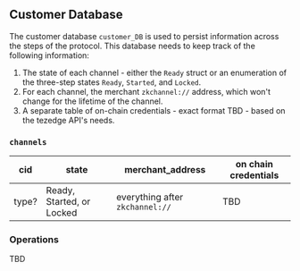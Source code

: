 ## Customer Database

The customer database `customer_DB` is used to persist information across the steps of the protocol. This database needs to keep track of the following information:

1. The state of each channel - either the `Ready` struct or an enumeration of the three-step states `Ready`, `Started`, and `Locked`.
2. For each channel, the merchant `zkchannel://` address, which won't change for the lifetime of the channel.
3. A separate table of on-chain credentials - exact format TBD - based on the tezedge API's needs.

### `channels`

| cid | state | merchant_address | on chain credentials |
| --- | ----- | ---------------- | -------------------- |
| type? | Ready, Started, or Locked | everything after `zkchannel://` | TBD |

### Operations

TBD
